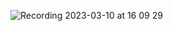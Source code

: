 ![Recording 2023-03-10 at 16 09 29](https://user-images.githubusercontent.com/87911989/224365916-ee8ac2ef-2baa-4f16-922e-588646fa5453.gif)
